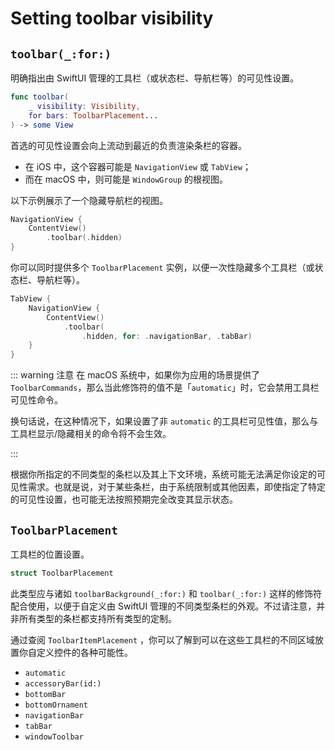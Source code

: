 # Setting toolbar visibility

## `toolbar(_:for:)`

明确指出由 SwiftUI 管理的工具栏（或状态栏、导航栏等）的可见性设置。

```swift
func toolbar(
    _ visibility: Visibility,
    for bars: ToolbarPlacement...
) -> some View
```

首选的可见性设置会向上流动到最近的负责渲染条栏的容器。
- 在 iOS 中，这个容器可能是 `NavigationView` 或 `TabView`；
- 而在 macOS 中，则可能是 `WindowGroup` 的根视图。

以下示例展示了一个隐藏导航栏的视图。


```swift
NavigationView {
    ContentView()
        .toolbar(.hidden)
}
```


你可以同时提供多个 `ToolbarPlacement` 实例，以便一次性隐藏多个工具栏（或状态栏、导航栏等）。

```swift
TabView {
    NavigationView {
        ContentView()
            .toolbar(
                .hidden, for: .navigationBar, .tabBar)
    }
}
```


::: warning 注意
在 macOS 系统中，如果你为应用的场景提供了 `ToolbarCommands`，那么当此修饰符的值不是「`automatic`」时，它会禁用工具栏可见性命令。

换句话说，在这种情况下，如果设置了非 `automatic` 的工具栏可见性值，那么与工具栏显示/隐藏相关的命令将不会生效。

:::


根据你所指定的不同类型的条栏以及其上下文环境，系统可能无法满足你设定的可见性需求。也就是说，对于某些条栏，由于系统限制或其他因素，即使指定了特定的可见性设置，也可能无法按照预期完全改变其显示状态。


## `ToolbarPlacement`

工具栏的位置设置。

```swift
struct ToolbarPlacement
```


此类型应与诸如 `toolbarBackground(_:for:)` 和 `toolbar(_:for:)` 这样的修饰符配合使用，以便于自定义由 SwiftUI 管理的不同类型条栏的外观。不过请注意，并非所有类型的条栏都支持所有类型的定制。

通过查阅 `ToolbarItemPlacement` ，你可以了解到可以在这些工具栏的不同区域放置你自定义控件的各种可能性。

- `automatic`
- `accessoryBar(id:)`
- `bottomBar`
- `bottomOrnament`
- `navigationBar`
- `tabBar`
- `windowToolbar`

